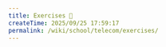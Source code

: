 ```yaml
---
title: Exercises 🥷
createTime: 2025/09/25 17:59:17
permalink: /wiki/school/telecom/exercises/
---
```

